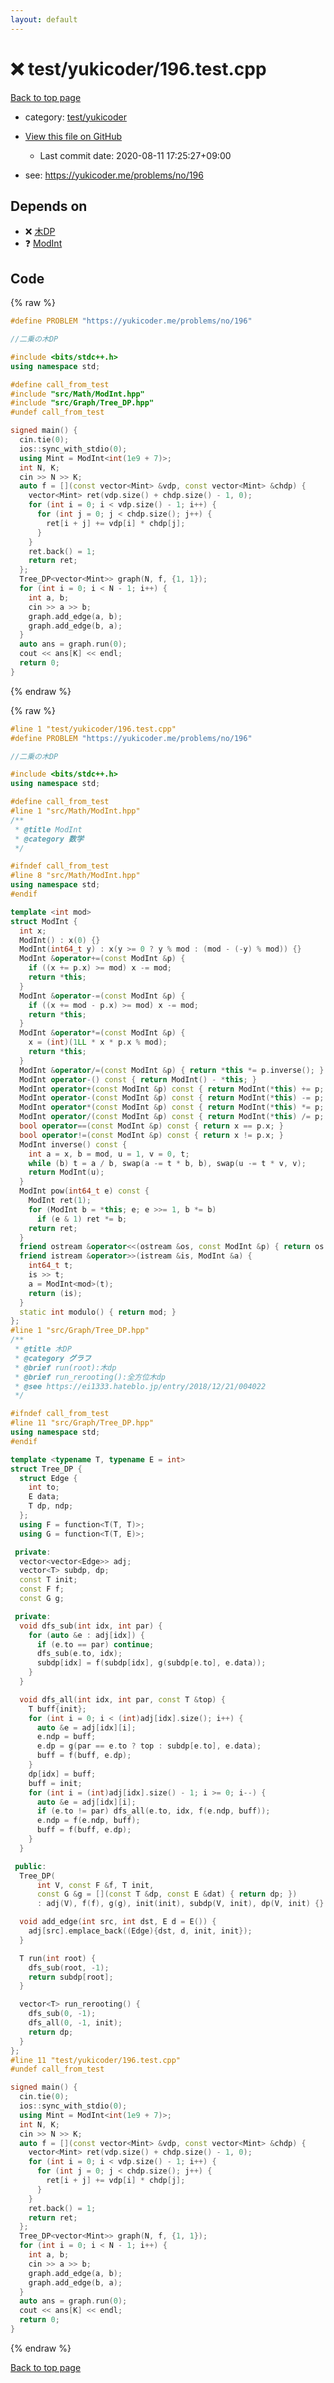 ```yaml
---
layout: default
---
```


<!-- mathjax config similar to math.stackexchange -->
<script type="text/javascript" async
  src="https://cdnjs.cloudflare.com/ajax/libs/mathjax/2.7.5/MathJax.js?config=TeX-MML-AM_CHTML">
</script>
<script type="text/x-mathjax-config">
  MathJax.Hub.Config({
    TeX: { equationNumbers: { autoNumber: "AMS" }},
    tex2jax: {
      inlineMath: [ ['$','$'] ],
      processEscapes: true
    },
    "HTML-CSS": { matchFontHeight: false },
    displayAlign: "left",
    displayIndent: "2em"
  });
</script>

<script type="text/javascript" src="https://cdnjs.cloudflare.com/ajax/libs/jquery/3.4.1/jquery.min.js"></script>
<script src="https://cdn.jsdelivr.net/npm/jquery-balloon-js@1.1.2/jquery.balloon.min.js" integrity="sha256-ZEYs9VrgAeNuPvs15E39OsyOJaIkXEEt10fzxJ20+2I=" crossorigin="anonymous"></script>
<script type="text/javascript" src="../../../assets/js/copy-button.js"></script>
<link rel="stylesheet" href="../../../assets/css/copy-button.css" />


# :x: test/yukicoder/196.test.cpp

<a href="../../../index.html">Back to top page</a>

* category: <a href="../../../index.html#de60e5ba474ac43bf7562c10f5977e2d">test/yukicoder</a>
* <a href="{{ site.github.repository_url }}/blob/master/test/yukicoder/196.test.cpp">View this file on GitHub</a>
    - Last commit date: 2020-08-11 17:25:27+09:00


* see: <a href="https://yukicoder.me/problems/no/196">https://yukicoder.me/problems/no/196</a>


## Depends on

* :x: <a href="../../../library/src/Graph/Tree_DP.hpp.html">木DP</a>
* :question: <a href="../../../library/src/Math/ModInt.hpp.html">ModInt</a>


## Code

<a id="unbundled"></a>
{% raw %}
```cpp
#define PROBLEM "https://yukicoder.me/problems/no/196"

//二乗の木DP

#include <bits/stdc++.h>
using namespace std;

#define call_from_test
#include "src/Math/ModInt.hpp"
#include "src/Graph/Tree_DP.hpp"
#undef call_from_test

signed main() {
  cin.tie(0);
  ios::sync_with_stdio(0);
  using Mint = ModInt<int(1e9 + 7)>;
  int N, K;
  cin >> N >> K;
  auto f = [](const vector<Mint> &vdp, const vector<Mint> &chdp) {
    vector<Mint> ret(vdp.size() + chdp.size() - 1, 0);
    for (int i = 0; i < vdp.size() - 1; i++) {
      for (int j = 0; j < chdp.size(); j++) {
        ret[i + j] += vdp[i] * chdp[j];
      }
    }
    ret.back() = 1;
    return ret;
  };
  Tree_DP<vector<Mint>> graph(N, f, {1, 1});
  for (int i = 0; i < N - 1; i++) {
    int a, b;
    cin >> a >> b;
    graph.add_edge(a, b);
    graph.add_edge(b, a);
  }
  auto ans = graph.run(0);
  cout << ans[K] << endl;
  return 0;
}
```
{% endraw %}

<a id="bundled"></a>
{% raw %}
```cpp
#line 1 "test/yukicoder/196.test.cpp"
#define PROBLEM "https://yukicoder.me/problems/no/196"

//二乗の木DP

#include <bits/stdc++.h>
using namespace std;

#define call_from_test
#line 1 "src/Math/ModInt.hpp"
/**
 * @title ModInt
 * @category 数学
 */

#ifndef call_from_test
#line 8 "src/Math/ModInt.hpp"
using namespace std;
#endif

template <int mod>
struct ModInt {
  int x;
  ModInt() : x(0) {}
  ModInt(int64_t y) : x(y >= 0 ? y % mod : (mod - (-y) % mod)) {}
  ModInt &operator+=(const ModInt &p) {
    if ((x += p.x) >= mod) x -= mod;
    return *this;
  }
  ModInt &operator-=(const ModInt &p) {
    if ((x += mod - p.x) >= mod) x -= mod;
    return *this;
  }
  ModInt &operator*=(const ModInt &p) {
    x = (int)(1LL * x * p.x % mod);
    return *this;
  }
  ModInt &operator/=(const ModInt &p) { return *this *= p.inverse(); }
  ModInt operator-() const { return ModInt() - *this; }
  ModInt operator+(const ModInt &p) const { return ModInt(*this) += p; }
  ModInt operator-(const ModInt &p) const { return ModInt(*this) -= p; }
  ModInt operator*(const ModInt &p) const { return ModInt(*this) *= p; }
  ModInt operator/(const ModInt &p) const { return ModInt(*this) /= p; }
  bool operator==(const ModInt &p) const { return x == p.x; }
  bool operator!=(const ModInt &p) const { return x != p.x; }
  ModInt inverse() const {
    int a = x, b = mod, u = 1, v = 0, t;
    while (b) t = a / b, swap(a -= t * b, b), swap(u -= t * v, v);
    return ModInt(u);
  }
  ModInt pow(int64_t e) const {
    ModInt ret(1);
    for (ModInt b = *this; e; e >>= 1, b *= b)
      if (e & 1) ret *= b;
    return ret;
  }
  friend ostream &operator<<(ostream &os, const ModInt &p) { return os << p.x; }
  friend istream &operator>>(istream &is, ModInt &a) {
    int64_t t;
    is >> t;
    a = ModInt<mod>(t);
    return (is);
  }
  static int modulo() { return mod; }
};
#line 1 "src/Graph/Tree_DP.hpp"
/**
 * @title 木DP
 * @category グラフ
 * @brief run(root):木dp
 * @brief run_rerooting():全方位木dp
 * @see https://ei1333.hateblo.jp/entry/2018/12/21/004022
 */

#ifndef call_from_test
#line 11 "src/Graph/Tree_DP.hpp"
using namespace std;
#endif

template <typename T, typename E = int>
struct Tree_DP {
  struct Edge {
    int to;
    E data;
    T dp, ndp;
  };
  using F = function<T(T, T)>;
  using G = function<T(T, E)>;

 private:
  vector<vector<Edge>> adj;
  vector<T> subdp, dp;
  const T init;
  const F f;
  const G g;

 private:
  void dfs_sub(int idx, int par) {
    for (auto &e : adj[idx]) {
      if (e.to == par) continue;
      dfs_sub(e.to, idx);
      subdp[idx] = f(subdp[idx], g(subdp[e.to], e.data));
    }
  }

  void dfs_all(int idx, int par, const T &top) {
    T buff{init};
    for (int i = 0; i < (int)adj[idx].size(); i++) {
      auto &e = adj[idx][i];
      e.ndp = buff;
      e.dp = g(par == e.to ? top : subdp[e.to], e.data);
      buff = f(buff, e.dp);
    }
    dp[idx] = buff;
    buff = init;
    for (int i = (int)adj[idx].size() - 1; i >= 0; i--) {
      auto &e = adj[idx][i];
      if (e.to != par) dfs_all(e.to, idx, f(e.ndp, buff));
      e.ndp = f(e.ndp, buff);
      buff = f(buff, e.dp);
    }
  }

 public:
  Tree_DP(
      int V, const F &f, T init,
      const G &g = [](const T &dp, const E &dat) { return dp; })
      : adj(V), f(f), g(g), init(init), subdp(V, init), dp(V, init) {}

  void add_edge(int src, int dst, E d = E()) {
    adj[src].emplace_back((Edge){dst, d, init, init});
  }

  T run(int root) {
    dfs_sub(root, -1);
    return subdp[root];
  }

  vector<T> run_rerooting() {
    dfs_sub(0, -1);
    dfs_all(0, -1, init);
    return dp;
  }
};
#line 11 "test/yukicoder/196.test.cpp"
#undef call_from_test

signed main() {
  cin.tie(0);
  ios::sync_with_stdio(0);
  using Mint = ModInt<int(1e9 + 7)>;
  int N, K;
  cin >> N >> K;
  auto f = [](const vector<Mint> &vdp, const vector<Mint> &chdp) {
    vector<Mint> ret(vdp.size() + chdp.size() - 1, 0);
    for (int i = 0; i < vdp.size() - 1; i++) {
      for (int j = 0; j < chdp.size(); j++) {
        ret[i + j] += vdp[i] * chdp[j];
      }
    }
    ret.back() = 1;
    return ret;
  };
  Tree_DP<vector<Mint>> graph(N, f, {1, 1});
  for (int i = 0; i < N - 1; i++) {
    int a, b;
    cin >> a >> b;
    graph.add_edge(a, b);
    graph.add_edge(b, a);
  }
  auto ans = graph.run(0);
  cout << ans[K] << endl;
  return 0;
}

```
{% endraw %}

<a href="../../../index.html">Back to top page</a>

